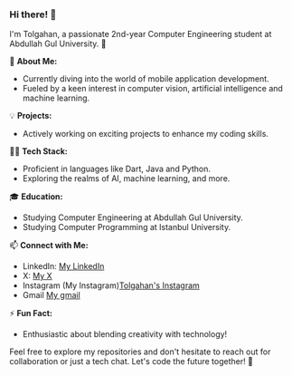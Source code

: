 ### Hi there! 👋

I'm Tolgahan, a passionate 2nd-year Computer Engineering student at Abdullah Gul University. 🚀

🌱 **About Me:**
- Currently diving into the world of mobile application development.
- Fueled by a keen interest in computer vision, artificial intelligence and machine learning.

💡 **Projects:**
- Actively working on exciting projects to enhance my coding skills.

👨‍💻 **Tech Stack:**
- Proficient in languages like Dart, Java and Python.
- Exploring the realms of AI, machine learning, and more.

🎓 **Education:**
- Studying Computer Engineering at Abdullah Gul University.
- Studying Computer Programming at Istanbul University.

📫 **Connect with Me:**
- LinkedIn: [My LinkedIn](https://www.linkedin.com/in/tolgahanexample/)
- X: [My X]([https://twitter.com/tolgahan_dev](https://twitter.com/tolgahannkeles))
- Instagram (My Instagram)[Tolgahan's Instagram](https://www.instagram.com/tolgahann.keles1/)
- Gmail [My gmail](tolgahann.keles@gmail.com)

⚡ **Fun Fact:**
- Enthusiastic about blending creativity with technology!

Feel free to explore my repositories and don't hesitate to reach out for collaboration or just a tech chat. Let's code the future together! 🚀
